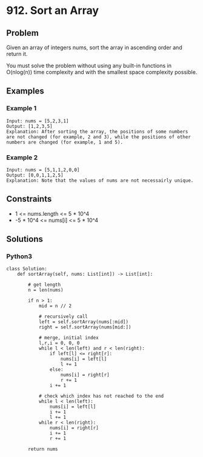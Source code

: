 # 912. Sort an Array

## Problem

Given an array of integers nums, sort the array in ascending order and return it.

You must solve the problem without using any built-in functions in O(nlog(n)) time complexity and with the smallest space complexity possible.

## Examples

### Example 1

```
Input: nums = [5,2,3,1]
Output: [1,2,3,5]
Explanation: After sorting the array, the positions of some numbers are not changed (for example, 2 and 3), while the positions of other numbers are changed (for example, 1 and 5).
```

### Example 2

```
Input: nums = [5,1,1,2,0,0]
Output: [0,0,1,1,2,5]
Explanation: Note that the values of nums are not necessairly unique.
```

## Constraints

* 1 <= nums.length <= 5 * 10^4
* -5 * 10^4 <= nums[i] <= 5 * 10^4

## Solutions

### Python3

```
class Solution:
    def sortArray(self, nums: List[int]) -> List[int]:

        # get length
        n = len(nums)

        if n > 1:
            mid = n // 2

            # recursively call
            left = self.sortArray(nums[:mid])
            right = self.sortArray(nums[mid:])
            
            # merge, initial index
            l,r,i = 0, 0, 0
            while l < len(left) and r < len(right):
                if left[l] <= right[r]:
                    nums[i] = left[l]
                    l += 1
                else:
                    nums[i] = right[r]
                    r += 1
                i += 1
            
            # check which index has not reached to the end
            while l < len(left):
                nums[i] = left[l]
                i += 1
                l += 1
            while r < len(right):
                nums[i] = right[r]
                i += 1
                r += 1
        
        return nums
```
